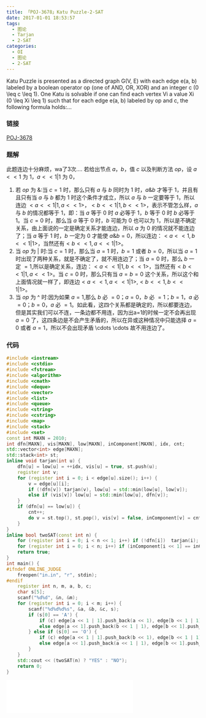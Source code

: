 ```yaml
---
title: 「POJ-3678」Katu Puzzle-2-SAT
date: 2017-01-01 18:53:57
tags:
  - 图论
  - Tarjan
  - 2-SAT
categories:
  - OI
  - 图论
  - 2-SAT
---
```

Katu Puzzle is presented as a directed graph G(V, E) with each edge e(a, b) labeled by a boolean operator op (one of AND, OR, XOR) and an integer c (0  \leq  c  \leq  1). One Katu is solvable if one can find each vertex Vi a value Xi (0  \leq  Xi  \leq  1) such that for each edge e(a, b) labeled by op and c, the following formula holds:...
<!-- more -->
### 链接
[POJ-3678](http://poj.org/problem?id=3678)
### 题解
此题连边十分麻烦，wa了3次....
若给出节点 $a$，$b$，值 $c$ 以及判断方法 $op$，设 $a << 1$ 为 $1$，$a << 1 | 1$ 为 $0$，
1. 若 $op$ 为 $\&$:当 $c=1$ 时，那么只有 $a$ 与 $b$ 同时为 $1$ 时，$a \& b$ 才等于 $1$，并且有且只有当 $a$ 与 $b$ 都为 $1$ 时这个条件才成立，所以 $a$ 与 $b$ 一定要等于 $1$，所以连边 $< a << 1 | 1, a << 1 >$，$< b << 1 | 1,b << 1 >$，表示不管怎么样，$a$ 与 $b$ 的情况都等于 $1$，即：当 $a$ 等于 $0$ 时 $a$ 必等于 $1$，$b$ 等于 $0$ 时 $b$ 必等于 $1$。当 $c=0$ 时，那么当 $a$ 等于 $0$ 时，$b$ 可能为 $0$ 也可以为 $1$，所以是不确定关系，由上面说的一定是确定关系才能连边，所以 $a$ 为 $0$ 的情况就不能连边了；当 $a$ 等于 $1$ 时，$b$ 一定为 $0$ 才能使 $a \& b =0$，所以连边：$< a << 1,b << 1 | 1 >$，当然还有$< b << 1,a << 1 | 1 >$。
2. 当 $op$ 为 $|$ 时:当 $c=1$ 时，那么当 $a=1$ 时，$b=1$ 或者 $b=0$，所以当 $a=1$ 时出现了两种关系，就是不确定了，就不用连边了；当 $a=0$ 时，那么 $b$ 一定 $=1$,所以是确定关系，连边：$< a << 1 | 1,b << 1 >$，当然还有$< b << 1 | 1,a << 1 >$。当 $c=0$ 时，那么只有当 $a=b=0$ 这个关系，所以这个和上面情况就一样了，即连边$< a << 1,a << 1 | 1 >$,$< b << 1,b << 1 | 1 >$。
3. 当 $op$ 为 ^ 时:因为如果 $a=1$,那么 $b$ 必 $=0$；$a=0$，$b$ 必 $=1$；$b=1$，$a$ 必 $=0$；$b=0$，$a$ 必 $=1$。如此看，这四个关系都是确定的，所以都要连边，但是其实我们可以不连，一条边都不用连，因为出a=1的时候一定不会再出现 $a=0$ 了，这四条边是不会产生矛盾的，所以在异或这种情况中只能选择 $a=0$ 或者 $a=1$，所以不会出现矛盾 \cdots  \cdots 故不用连边了。

### 代码
``` cpp
#include <iostream>
#include <cstdio>
#include <fstream>
#include <algorithm>
#include <cmath>
#include <deque>
#include <vector>
#include <list>
#include <queue>
#include <string>
#include <cstring>
#include <map>
#include <stack>
#include <set>
const int MAXN = 2010;
int dfn[MAXN], vis[MAXN], low[MAXN], inComponent[MAXN], idx, cnt;
std::vector<int> edge[MAXN];
std::stack<int> st;
inline void tarjan(int u) {
    dfn[u] = low[u] = ++idx, vis[u] = true, st.push(u);
    register int v;
    for (register int i = 0; i < edge[u].size(); i++) {
        v = edge[u][i];
        if (!dfn[v]) tarjan(v), low[u] = std::min(low[u], low[v]);
        else if (vis[v]) low[u] = std::min(low[u], dfn[v]);
    }
    if (dfn[u] == low[u]) {
        cnt++;
        do v = st.top(), st.pop(), vis[v] = false, inComponent[v] = cnt; while (v != u);
    }
}
inline bool twoSAT(const int n) {
    for (register int i = 0; i < n << 1; i++) if (!dfn[i])  tarjan(i);
    for (register int i = 0; i < n; i++) if (inComponent[i << 1] == inComponent[i << 1 | 1]) return false;
    return true;
}
int main() {
#ifndef ONLINE_JUDGE
    freopen("in.in", "r", stdin);
#endif
    register int n, m, a, b, c;
    char s[5];
    scanf("%d%d", &n, &m);
    for (register int i = 0; i < m; i++) {
        scanf("%d%d%d%s", &a, &b, &c, s);
        if (s[0] == 'A') {
            if (c) edge[a << 1 | 1].push_back(a << 1), edge[b << 1 | 1].push_back(b << 1);
            else edge[a << 1].push_back(b << 1 | 1), edge[b << 1].push_back(a << 1 | 1);
        } else if (s[0] == 'O') {
            if (c) edge[a << 1 | 1].push_back(b << 1), edge[b << 1 | 1].push_back(a << 1);
            else edge[a << 1].push_back(a << 1 | 1), edge[b << 1].push_back(b << 1 | 1);
        }
    }
    std::cout << (twoSAT(n) ? "YES" : "NO");
    return 0;
}
```
<iframe frameborder="no" border="0" marginwidth="0" marginheight="0" width=330 height=86 src="//music.163.com/outchain/player?type=2&id=869224&auto=1&height=66"></iframe>
